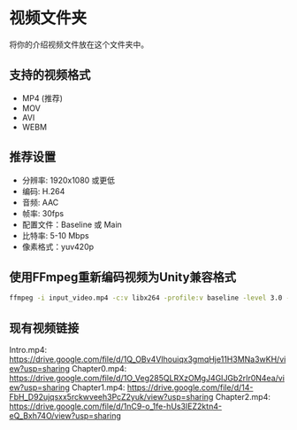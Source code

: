 # 视频文件夹

将你的介绍视频文件放在这个文件夹中。

## 支持的视频格式
- MP4 (推荐)
- MOV  
- AVI
- WEBM

## 推荐设置
- 分辨率: 1920x1080 或更低
- 编码: H.264
- 音频: AAC
- 帧率: 30fps
- 配置文件：Baseline 或 Main
- 比特率: 5-10 Mbps
- 像素格式：yuv420p

## 使用FFmpeg重新编码视频为Unity兼容格式

```bash
ffmpeg -i input_video.mp4 -c:v libx264 -profile:v baseline -level 3.0 -pix_fmt yuv420p -c:a aac -b:a 128k output_video.mp4
```

## 现有视频链接

Intro.mp4: https://drive.google.com/file/d/1Q_OBv4VIhouiqx3gmqHje11H3MNa3wKH/view?usp=sharing
Chapter0.mp4: https://drive.google.com/file/d/1O_Veg285QLRXzOMgJ4GIJGb2rIr0N4ea/view?usp=sharing
Chapter1.mp4: https://drive.google.com/file/d/14-FbH_D92ujqsxx5rckwveeh3PcZ2yuk/view?usp=sharing
Chapter2.mp4: https://drive.google.com/file/d/1nC9-o_1fe-hUs3IEZ2ktn4-eQ_Bxh74O/view?usp=sharing